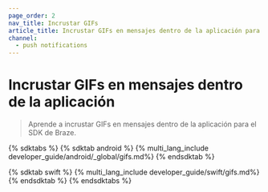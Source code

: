 ```yaml
---
page_order: 2
nav_title: Incrustar GIFs
article_title: Incrustar GIFs en mensajes dentro de la aplicación para el SDK de Braze
channel:
  - push notifications
---
```


# Incrustar GIFs en mensajes dentro de la aplicación

> Aprende a incrustar GIFs en mensajes dentro de la aplicación para el SDK de Braze.

{% sdktabs %}
{% sdktab android %}
{% multi_lang_include developer_guide/android/_global/gifs.md%}
{% endsdktab %}

{% sdktab swift %}
{% multi_lang_include developer_guide/swift/gifs.md%}
{% endsdktab %}
{% endsdktabs %}

